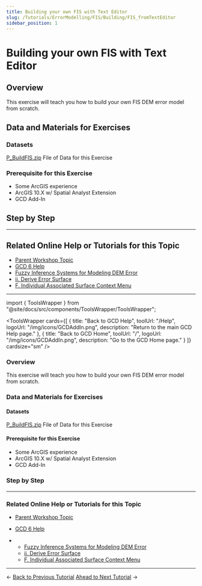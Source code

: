 ```yaml
---
title: Building your own FIS with Text Editor
slug: /Tutorials/ErrorModelling/FIS/Building/FIS_fromTextEditor
sidebar_position: 1
---
```



# Building your own FIS with Text Editor

## Overview

This exercise will teach you how to build your own FIS DEM error model from scratch.

## Data and Materials for Exercises

### Datasets

[P_BuildFIS.zip](http://etalweb.joewheaton.org/etal_workshops/GCD/2015_USU/P_BuildFIS.zip) File of Data for this Exercise

### Prerequisite for this Exercise

- Some ArcGIS experience
- ArcGIS 10.X w/ Spatial Analyst Extension
- GCD Add-In

## Step by Step

---

## Related Online Help or Tutorials for this Topic

- [Parent Workshop Topic](/Help/Workshops/workshop-topics/versions/3-day-workshop/2-errors-uncertainties/p-building-your-own-fis)
- [GCD 6 Help](/)
- [Fuzzy Inference Systems for Modeling DEM Error](/gcd-concepts/fuzzy-inference-systems-for-modeling-dem-error)
- [ii. Derive Error Surface](/gcd-command-reference/gcd-project-explorer/g-error-surfaces-context-menu/ii-derive-error-surface)
- [F. Individual Associated Surface Context Menu](/gcd-command-reference/gcd-project-explorer/f-individual-associated-surface-context-menu)

---

import { ToolsWrapper } from "@site/docs/src/components/ToolsWrapper/ToolsWrapper";

<ToolsWrapper
  cards={[
    {
      title: "Back to GCD Help",
      toolUrl: "/Help",
      logoUrl: "/img/icons/GCDAddIn.png",
      description: "Return to the main GCD Help page."
    },
    {
      title: "Back to GCD Home",
      toolUrl: "/",
      logoUrl: "/img/icons/GCDAddIn.png",
      description: "Go to the GCD Home page."
    }
  ]}
  cardsize="sm"
/>

### Overview

This exercise will teach you how to build your own FIS DEM error model from scratch.  

 

### Data and Materials for Exercises

#### Datasets

[P_BuildFIS.zip](http://etalweb.joewheaton.org/etal_workshops/GCD/2015_USU/P_BuildFIS.zip) File of Data for this Exercise 

#### Prerequisite for this Exercise

- Some ArcGIS experience
- ArcGIS 10.X w/ Spatial Analyst Extension
- GCD Add-In

### Step by Step

####  

------

### Related Online Help or Tutorials for this Topic

- [Parent Workshop Topic](/Help/Workshops/workshop-topics/versions/3-day-workshop/2-errors-uncertainties/p-building-your-own-fis)

- [GCD 6 Help](/)

- - [Fuzzy Inference Systems for Modeling DEM Error](/gcd-concepts/fuzzy-inference-systems-for-modeling-dem-error)
  - [ii. Derive Error Surface](/gcd-command-reference/gcd-project-explorer/g-error-surfaces-context-menu/ii-derive-error-surface)
  - [F. Individual Associated Surface Context Menu](/gcd-command-reference/gcd-project-explorer/f-individual-associated-surface-context-menu)

------

← [Back to Previous Tutorial](/tutorials--how-to/workshop-tutorials/o-champ-fis-error-modelling)            [Ahead to Next Tutorial](/tutorials--how-to/workshop-tutorials/q-running-a-change-detection-w-fis) →


